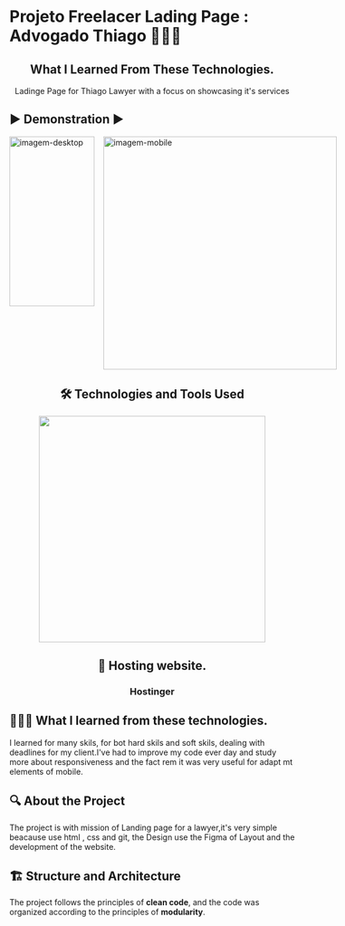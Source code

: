 # Projeto Freelacer Lading Page : Advogado Thiago 👩🏻‍💻


<div align="center">
  <h2>What I Learned From These Technologies.</h2> 
  <p>Ladinge Page for Thiago Lawyer with a focus on  showcasing it's services</p>

</div>

## ▶️ Demonstration ▶️ 

<div style="margin: auto;display: flex;gap:1rem;">
    <img width="150px" height="300px" src="./src/images/lading-page-advogado-thiago-mobile.gif" alt="imagem-desktop">
   <img width="412px" src="./src/images/lading-page-advogado-thiago.gif" alt="imagem-mobile">
   
</div>

  
<div align="center">
 <h2>🛠️ Technologies and Tools Used</h2>
 <img width="400px" src="https://skillicons.dev/icons?i=materialui,css,html,git" />
</div>


<div align="center">
 <h2>🤖 Hosting website.</h2>
 <h3>Hostinger</h3>
 
</div>

## 👩🏻‍💻 What l learned from  these technologies.
  I learned for many skils, for bot hard skils and soft skils, dealing with deadlines for my client.I've had to improve my code ever day and study more about responsiveness and the fact <span>rem</span> it was very useful for adapt mt elements of mobile. 


## 🔍 About the Project
The project is with mission of Landing page for a lawyer,it's very simple beacause use html , css and git, the Design use the Figma of Layout and the development of the website. 


## 🏗 Structure and Architecture

The project follows the principles of **clean code**, and the code was organized according to the principles of **modularity**.
  

